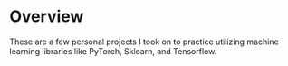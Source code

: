 # Overview

These are a few personal projects I took on to practice utilizing machine learning libraries like PyTorch, Sklearn, and Tensorflow. 
